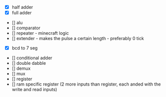 - [x] half adder
- [x] full adder
- [] alu
- [] comparator
- [] repeater - minecraft logic
- [] extender - makes the pulse a certain length - preferably 0 tick
- [x] bcd to 7 seg
- [] conditional adder
- [] double dabble
- [] demux
- [] mux
- [] register
- [] ram specific register (2 more inputs than register, each anded with the write and read inputs)